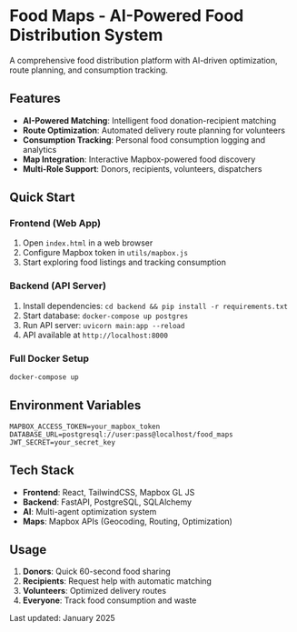 # Food Maps - AI-Powered Food Distribution System

A comprehensive food distribution platform with AI-driven optimization, route planning, and consumption tracking.

## Features

- **AI-Powered Matching**: Intelligent food donation-recipient matching
- **Route Optimization**: Automated delivery route planning for volunteers  
- **Consumption Tracking**: Personal food consumption logging and analytics
- **Map Integration**: Interactive Mapbox-powered food discovery
- **Multi-Role Support**: Donors, recipients, volunteers, dispatchers

## Quick Start

### Frontend (Web App)
1. Open `index.html` in a web browser
2. Configure Mapbox token in `utils/mapbox.js`
3. Start exploring food listings and tracking consumption

### Backend (API Server)
1. Install dependencies: `cd backend && pip install -r requirements.txt`
2. Start database: `docker-compose up postgres`
3. Run API server: `uvicorn main:app --reload`
4. API available at `http://localhost:8000`

### Full Docker Setup
```bash
docker-compose up
```

## Environment Variables

```env
MAPBOX_ACCESS_TOKEN=your_mapbox_token
DATABASE_URL=postgresql://user:pass@localhost/food_maps
JWT_SECRET=your_secret_key
```

## Tech Stack

- **Frontend**: React, TailwindCSS, Mapbox GL JS
- **Backend**: FastAPI, PostgreSQL, SQLAlchemy
- **AI**: Multi-agent optimization system
- **Maps**: Mapbox APIs (Geocoding, Routing, Optimization)

## Usage

1. **Donors**: Quick 60-second food sharing
2. **Recipients**: Request help with automatic matching
3. **Volunteers**: Optimized delivery routes
4. **Everyone**: Track food consumption and waste

Last updated: January 2025
